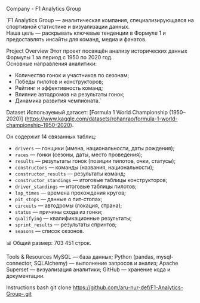 
Company - F1 Analytics Group

`F1 Analytics Group — аналитическая компания, специализирующаяся на спортивной статистике и визуализации данных.  
Наша цель — раскрывать ключевые тенденции в Формуле 1 и предоставлять инсайты для команд, медиа и фанатов.

Project Overview
Этот проект посвящён анализу исторических данных Формулы 1 за период с 1950 по 2020 год.  
Основные направления аналитики:
- Количество гонок и участников по сезонам;
- Победы пилотов и конструкторов;
- Рейтинг и эффективность команд;
- Влияние автодромов на результаты гонок;
- Динамика развития чемпионата.`

Dataset
Используемый датасет: [Formula 1 World Championship (1950–2020)] (https://www.kaggle.com/datasets/rohanrao/formula-1-world-championship-1950-2020).

Он содержит 14 связанных таблиц:
- `drivers` — гонщики (имена, национальности, даты рождения);
- `races` — гонки (сезоны, даты, место проведения);
- `results` — результаты гонок (позиции пилотов, очки, статусы);
- `constructors` — команды (названия, национальности);
- `constructor_results` — результаты команд;
- `constructor_standings` — итоговые таблицы конструкторов;
- `driver_standings` — итоговые таблицы пилотов;
- `lap_times` — времена прохождения кругов;
- `pit_stops` — данные о пит-стопах;
- `circuits` — автодромы (локация, страна);
- `status` — причины схода из гонки;
- `qualifying` — квалификационные результаты;
- `sprint_results` — результаты спринтов;
- `seasons` — список сезонов.

📊 Общий размер: 703 451 строк.

Tools & Resources
MySQL — база данных;
Python (pandas, mysql-connector, SQLAlchemy) — выполнение запросов и анализ;
Apache Superset — визуализация аналитики;
GitHub — хранение кода и документации.

Instructions
   bash
   git clone https://github.com/aru-nur-def/F1-Analytics-Group-.git


